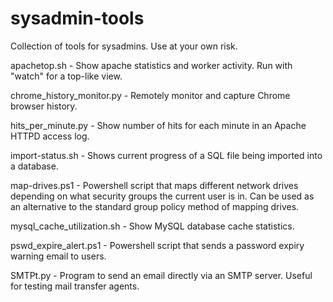 # sysadmin-tools

Collection of tools for sysadmins. Use at your own risk.


apachetop.sh - Show apache statistics and worker activity. Run with "watch" for a top-like view.

chrome_history_monitor.py - Remotely monitor and capture Chrome browser history.

hits_per_minute.py - Show number of hits for each minute in an Apache HTTPD access log.

import-status.sh - Shows current progress of a SQL file being imported into a database.

map-drives.ps1 - Powershell script that maps different network drives depending on what security groups the current user is in. Can be used as an alternative to the standard group policy method of mapping drives.

mysql_cache_utilization.sh - Show MySQL database cache statistics.

pswd_expire_alert.ps1 - Powershell script that sends a password expiry warning email to users.

SMTPt.py - Program to send an email directly via an SMTP server. Useful for testing mail transfer agents.

